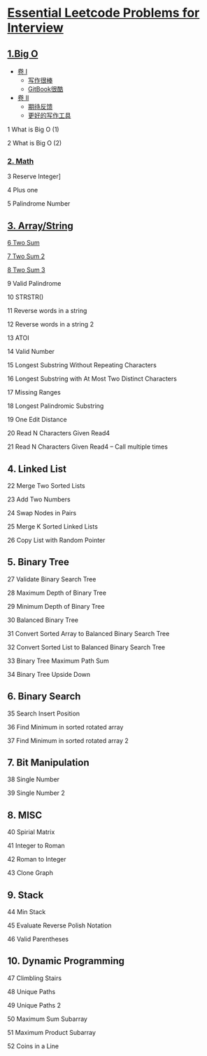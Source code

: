 # [Essential Leetcode Problems for Interview](https://nikeasyanzi.gitbooks.io/essential-leetcode-problems-for-interview/content/)

## [1.Big O](/bigO.md)
* [卷 I](part1/README.md)
    * [写作很棒](part1/writing.md)
    * [GitBook很酷](part1/gitbook.md)
* [卷 II](part2/README.md)
    * [期待反馈](part2/feedback_please.md)
    * [更好的写作工具](part2/better_tools.md)
    
    
1 What is Big O \(1\)

2 What is Big O \(2\)

### [2. Math](/math.md)

3 Reserve Integer]

4 Plus one

5 Palindrome Number

## [3. Array/String](arraystring.md)

[6 Two Sum](/questions/TwoSum.md)

[7 Two Sum 2](/questions/TwoSum.md)

[8 Two Sum 3](/questions/TwoSum.md)

9 Valid Palindrome

10 STRSTR\(\)

11 Reverse words in a string

12 Reverse words in a string 2

13 ATOI

14 Valid Number

15 Longest Substring Without Repeating Characters

16 Longest Substring with At Most Two Distinct Characters

17 Missing Ranges

18 Longest Palindromic Substring

19 One Edit Distance

20 Read N Characters Given Read4

21 Read N Characters Given Read4 – Call multiple times

## 4. Linked List

22 Merge Two Sorted Lists

23 Add Two Numbers

24 Swap Nodes in Pairs

25 Merge K Sorted Linked Lists

26 Copy List with Random Pointer

## 5. Binary Tree

27 Validate Binary Search Tree

28 Maximum Depth of Binary Tree

29 Minimum Depth of Binary Tree

30 Balanced Binary Tree

31 Convert Sorted Array to Balanced Binary Search Tree

32 Convert Sorted List to Balanced Binary Search Tree

33 Binary Tree Maximum Path Sum

34 Binary Tree Upside Down

## 6. Binary Search

35 Search Insert Position

36 Find Minimum in sorted rotated array

37 Find Minimum in sorted rotated array 2

## 7. Bit Manipulation

38 Single Number

39 Single Number 2

## 8. MISC

40 Spirial Matrix

41 Integer to Roman

42 Roman to Integer

43 Clone Graph

## 9. Stack

44 Min Stack

45 Evaluate Reverse Polish Notation

46 Valid Parentheses

## 10. Dynamic Programming

47 Climbling Stairs

48 Unique Paths

49 Unique Paths 2

50 Maximum Sum Subarray

51 Maximum Product Subarray

52 Coins in a Line



